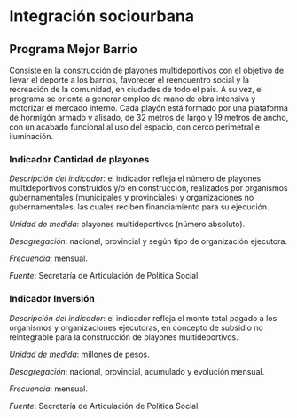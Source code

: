 # Integración sociourbana
## Programa Mejor Barrio 

Consiste en la construcción de playones multideportivos con el objetivo de llevar el deporte a los barrios, favorecer el reencuentro social y la recreación de la comunidad, en ciudades de todo el país. A su vez, el programa se orienta a generar empleo de mano de obra intensiva y motorizar el mercado interno. Cada playón está formado por una plataforma de hormigón armado y alisado, de 32 metros de largo y 19 metros de ancho, con un acabado funcional al uso del espacio, con cerco perimetral e iluminación. 


### Indicador Cantidad de playones

*Descripción del indicador*: el indicador refleja el número de playones multideportivos construidos y/o en construcción, realizados por organismos gubernamentales (municipales y provinciales) y organizaciones no gubernamentales, las cuales reciben financiamiento para su ejecución.

*Unidad de medida*: playones multideportivos (número absoluto).

*Desagregación*: nacional, provincial y según tipo de organización ejecutora. 

*Frecuencia*: mensual.

*Fuente*: Secretaría de Articulación de Política Social.

### Indicador Inversión 

*Descripción del indicador*: el indicador refleja el monto total pagado a los organismos y  organizaciones ejecutoras, en concepto de subsidio no reintegrable para la construcción de playones multideportivos.

*Unidad de medida*: millones de pesos. 

*Desagregación*: nacional, provincial, acumulado y evolución mensual. 

*Frecuencia*: mensual.

*Fuente*: Secretaría de Articulación de Política Social.
